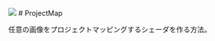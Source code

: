 ![](https://bytebucket.org/LUXOPHIA/projectmap/raw/e5fe0b401259a7f24bdf5d1a34464968ddbfa37a/--------/_SCREENSHOT/ProjectMap.png)
﻿# ProjectMap

任意の画像をプロジェクトマッピングするシェーダを作る方法。